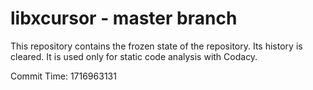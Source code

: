 # libxcursor - master branch

This repository contains the frozen state of the repository.
Its history is cleared. It is used only for static code
analysis with Codacy.

Commit Time: 1716963131
